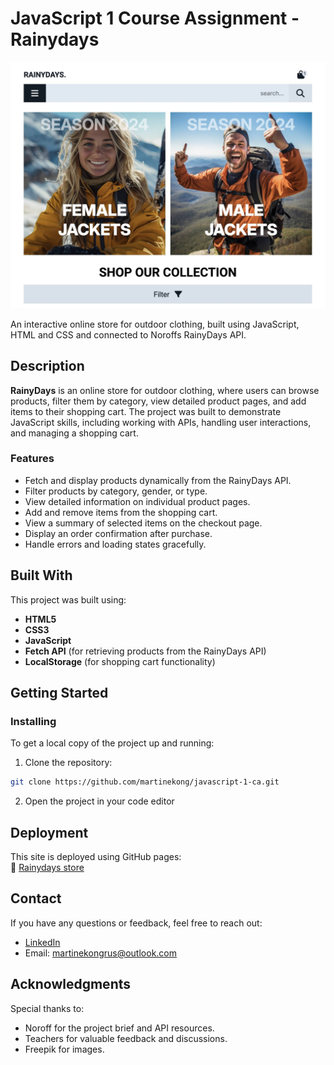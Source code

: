 # JavaScript 1 Course Assignment - Rainydays

![Rainydays screenshot](Rainydays.jpeg)

An interactive online store for outdoor clothing, built using JavaScript, HTML and CSS and connected to Noroffs RainyDays API.

## Description

**RainyDays** is an online store for outdoor clothing, where users can browse products, filter them by category, view detailed product pages, and add items to their shopping cart. The project was built to demonstrate JavaScript skills, including working with APIs, handling user interactions, and managing a shopping cart.

### **Features**

- Fetch and display products dynamically from the RainyDays API.
- Filter products by category, gender, or type.
- View detailed information on individual product pages.
- Add and remove items from the shopping cart.
- View a summary of selected items on the checkout page.
- Display an order confirmation after purchase.
- Handle errors and loading states gracefully.

## Built With

This project was built using:

- **HTML5**
- **CSS3**
- **JavaScript**
- **Fetch API** (for retrieving products from the RainyDays API)
- **LocalStorage** (for shopping cart functionality)

## Getting Started

### Installing

To get a local copy of the project up and running:

1. Clone the repository:

```bash
git clone https://github.com/martinekong/javascript-1-ca.git
```

2. Open the project in your code editor

## Deployment

This site is deployed using GitHub pages:  
🔗 [Rainydays store](https://martinekong.github.io/javascript-1-ca/)

## Contact

If you have any questions or feedback, feel free to reach out:

- [LinkedIn](https://www.linkedin.com/in/martine-kongsrud)
- Email: [martinekongrus@outlook.com](mailto:martinekongsrud@outlook.com)

## Acknowledgments

Special thanks to:

- Noroff for the project brief and API resources.
- Teachers for valuable feedback and discussions.
- Freepik for images.
